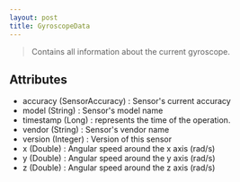 ```yaml
---
layout: post
title: GyroscopeData
---
```


> Contains all information about the current gyroscope.

Attributes
----------
- accuracy (SensorAccuracy) : Sensor's current accuracy
- model (String) : Sensor's model name
- timestamp (Long) : represents the time of the operation.
- vendor (String) : Sensor's vendor name
- version (Integer) : Version of this sensor
- x (Double) : Angular speed around the x axis (rad/s)
- y (Double) : Angular speed around the y axis (rad/s)
- z (Double) : Angular speed around the z axis (rad/s)
